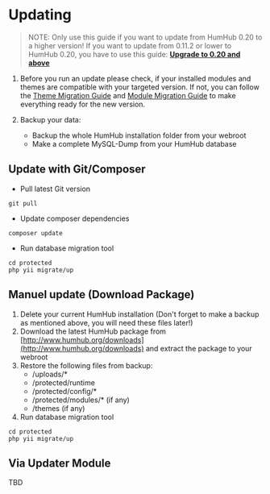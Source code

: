Updating
========

> NOTE: Only use this guide if you want to update from HumHub 0.20 to a higher version!
> If you want to update from 0.11.2 or lower to HumHub 0.20, you have to use this guide: **[Upgrade to 0.20 and above](admin-updating-020.md "Guide: Upgrade to 0.20 and above")**

1. Before you run an update please check, if your installed modules and themes are compatible with your targeted version. If not, you can follow the [Theme Migration Guide](theming-migrate.md) and [Module Migration Guide](dev-migrate.md) to make everything ready for the new version.

2. Backup your data:
	- Backup the whole HumHub installation folder from your webroot
	- Make a complete MySQL-Dump from your HumHub database

## Update with Git/Composer

- Pull latest Git version

```
git pull
```
- Update composer dependencies

```
composer update
```

- Run database migration tool

```
cd protected
php yii migrate/up
```


## Manuel update (Download Package)

1. Delete your current HumHub installation (Don't forget to make a backup as mentioned above, you will need these files later!)
2. Download the latest HumHub package from [http://www.humhub.org/downloads](http://www.humhub.org/downloads) and extract the package to your webroot
3. Restore the following files from backup:
	- /uploads/*
	- /protected/runtime
	- /protected/config/*
	- /protected/modules/* (if any)
	- /themes (if any) 
4. Run database migration tool

```
cd protected
php yii migrate/up
```

## Via Updater Module 

TBD
